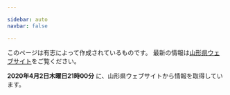 ```yaml
---

sidebar: auto
navbar: false

---
```


このページは有志によって作成されているものです。
最新の情報は[山形県ウェブサイト](https://www.pref.yamagata.jp/ou/bosai/020072/kochibou/coronavirus/coronavirus.html)をご覧ください。

**2020年4月2日木曜日21時00分** に、山形県ウェブサイトから情報を取得しています。

<test></test>
